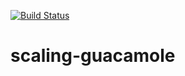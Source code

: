 [![Build Status](https://travis-ci.com/artshmelev/scaling-guacamole.svg?branch=master)](https://travis-ci.com/artshmelev/scaling-guacamole)

# scaling-guacamole

